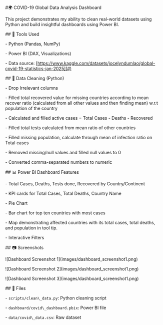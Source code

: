 \#🌍 COVID-19 Global Data Analysis Dashboard



This project demonstrates my ability to clean real-world datasets using Python and build insightful dashboards using Power BI.



\## 🚀 Tools Used

\- Python (Pandas, NumPy)

\- Power BI (DAX, Visualizations)

\- Data source: \[https://www.kaggle.com/datasets/jocelyndumlao/global-covid-19-statistics-jan-2025](#)



\## 🧹 Data Cleaning (Python)

\- Drop Irrelevant columns

\- Filled total recovered value for missing countries according to mean recover ratio (calculated from all other values and then finding mean) w.r.t population of the country

\- Calculated and filled active cases = Total Cases - Deaths - Recovered

\- Filled total tests calculated from mean ratio of other countries

\- Filled missing population, calculate through mean of infection ratio on Total cases

\- Removed missing/null values and filled null values to 0

\- Converted comma-separated numbers to numeric





\## 📊 Power BI Dashboard Features

\- Total Cases, Deaths, Tests done, Recovered by Country/Continent

\- KPI cards for Total Cases, Total Deaths, Country Name

\- Pie Chart

\- Bar chart for top ten countries with most cases

\- Map demonstrating affected countries with its total cases, total deaths, and population in tool tip.

\- Interactive Filters



\## 📷 Screenshots

!\[Dashboard Screenshot 1](images/dashboard\_screenshot1.png)

!\[Dashboard Screenshot 2](images/dashboard\_screenshot1.png)

!\[Dashboard Screenshot 3](images/dashboard\_screenshot1.png)



\## 📁 Files

\- `scripts/clean\_data.py`: Python cleaning script

\- `dashboard/covid\_dashboard.pbix`: Power BI file

\- `data/covid\_data.csv`: Raw dataset

